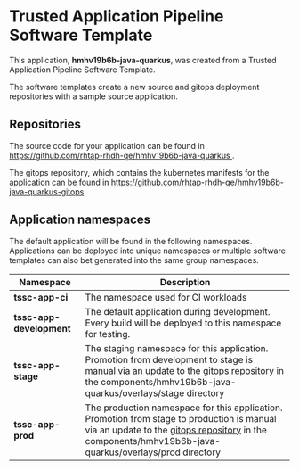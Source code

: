 # Trusted Application Pipeline Software Template

This application, **hmhv19b6b-java-quarkus**, was created from a Trusted Application Pipeline Software Template.

The software templates create a new source and gitops deployment repositories with a sample source application. 

## Repositories

The source code for your application can be found in [https://github.com/rhtap-rhdh-qe/hmhv19b6b-java-quarkus ](https://github.com/rhtap-rhdh-qe/hmhv19b6b-java-quarkus ).
 
The gitops repository, which contains the kubernetes manifests for the application can be found in 
[https://github.com/rhtap-rhdh-qe/hmhv19b6b-java-quarkus-gitops ](https://github.com/rhtap-rhdh-qe/hmhv19b6b-java-quarkus-gitops ) 

## Application namespaces 

The default application will be found in the following namespaces. Applications can be deployed into unique namespaces or multiple software templates can also bet generated into the same group namespaces.  

|  Namespace   |  Description   |  
| -------- | -------- |
| **tssc-app-ci** | The namespace used for CI workloads |
| **tssc-app-development** | The default application during development. Every build will be deployed to this namespace for testing. |
| **tssc-app-stage** | The staging namespace for this application. Promotion from development to stage is manual via an update to the [gitops repository](https://github.com/rhtap-rhdh-qe/hmhv19b6b-java-quarkus-gitops ) in the components/hmhv19b6b-java-quarkus/overlays/stage directory |
| **tssc-app-prod** | The production namespace for this application. Promotion from stage to production is manual via an update to the [gitops repository](https://github.com/rhtap-rhdh-qe/hmhv19b6b-java-quarkus-gitops ) in the components/hmhv19b6b-java-quarkus/overlays/prod directory |